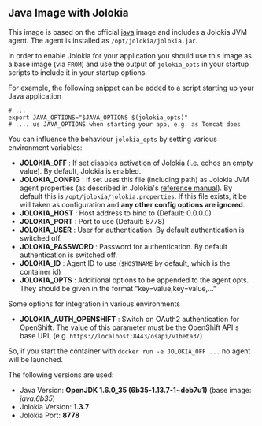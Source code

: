 ## Java Image with Jolokia

This image is based on the official [java](https://registry.hub.docker.com/_/java) image and 
includes a Jolokia JVM agent. The agent is installed as `/opt/jolokia/jolokia.jar`. 

In order to enable Jolokia for your application you should use this 
image as a base image (via `FROM`) and use the output of `jolokia_opts` in 
your startup scripts to include it in your startup options. 

For example, the following snippet can be added to a script starting up your 
Java application

    # ...
    export JAVA_OPTIONS="$JAVA_OPTIONS $(jolokia_opts)"
    # .... us JAVA_OPTIONS when starting your app, e.g. as Tomcat does

You can influence the behaviour `jolokia_opts` by setting various environment 
variables:

* **JOLOKIA_OFF** : If set disables activation of Jolokia (i.e. echos an empty value). By default, Jolokia is enabled. 
* **JOLOKIA_CONFIG** : If set uses this file (including path) as Jolokia JVM agent properties (as described 
  in Jolokia's [reference manual](http://www.jolokia.org/reference/html/agents.html#agents-jvm)). 
  By default this is `/opt/jolokia/jolokia.properties`. If this file exists, it be will taken 
  as configuration and **any other config options are ignored**.  
* **JOLOKIA_HOST** : Host address to bind to (Default: 0.0.0.0)
* **JOLOKIA_PORT** : Port to use (Default: 8778)
* **JOLOKIA_USER** : User for authentication. By default authentication is switched off.
* **JOLOKIA_PASSWORD** : Password for authentication. By default authentication is switched off.
* **JOLOKIA_ID** : Agent ID to use (`$HOSTNAME` by default, which is the container id)
* **JOLOKIA_OPTS**  : Additional options to be appended to the agent opts. They should be given in the format 
  "key=value,key=value,..."

Some options for integration in various environments

* **JOLOKIA_AUTH_OPENSHIFT** : Switch on OAuth2 authentication for OpenShift. The value of this parameter must be the OpenShift API's 
  base URL (e.g. `https://localhost:8443/osapi/v1beta3/`)

So, if you start the container with `docker run -e JOLOKIA_OFF ...` no agent will be launched.

The following versions are used:

* Java Version: **OpenJDK 1.6.0_35 (6b35-1.13.7-1~deb7u1)** (base image: *java:6b35*)
* Jolokia Version: **1.3.7** 
* Jolokia Port: **8778**
